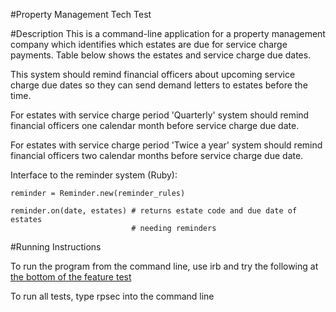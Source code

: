 #Property Management Tech Test 

#Description
This is a command-line application for a property management company which identifies which
estates are due for service charge payments. Table below shows the estates and
service charge due dates.


This system should remind financial officers about upcoming service charge due
dates so they can send demand letters to estates before the time.

For estates with service charge period 'Quarterly' system should remind
financial officers one calendar month before service charge due date.

For estates with service charge period 'Twice a year' system should remind
financial officers two calendar months before service charge due date.


Interface to the reminder system (Ruby):

    reminder = Reminder.new(reminder_rules)

    reminder.on(date, estates) # returns estate code and due date of estates
                               # needing reminders

#Running Instructions

To run the program from the command line, use irb and try the following at [the bottom of the feature test](https://github.com/timchipperfield/Property-Management-Tech-Test/blob/master/spec/feature_test_spec.rb)

To run all tests, type rpsec into the command line
